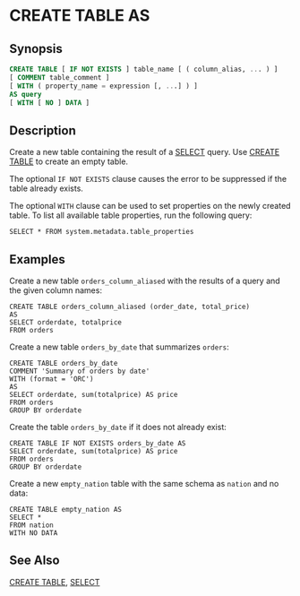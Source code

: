 
CREATE TABLE AS
===============

Synopsis
--------

``` sql
CREATE TABLE [ IF NOT EXISTS ] table_name [ ( column_alias, ... ) ]
[ COMMENT table_comment ]
[ WITH ( property_name = expression [, ...] ) ]
AS query
[ WITH [ NO ] DATA ]
```

Description
-----------

Create a new table containing the result of a [SELECT](./select.md) query. Use [CREATE TABLE](./create-table.md) to create an empty table.

The optional `IF NOT EXISTS` clause causes the error to be suppressed if the table already exists.

The optional `WITH` clause can be used to set properties on the newly created table. To list all available table properties, run the following query:

    SELECT * FROM system.metadata.table_properties

Examples
--------

Create a new table `orders_column_aliased` with the results of a query and the given column names:

    CREATE TABLE orders_column_aliased (order_date, total_price)
    AS
    SELECT orderdate, totalprice
    FROM orders

Create a new table `orders_by_date` that summarizes `orders`:

    CREATE TABLE orders_by_date
    COMMENT 'Summary of orders by date'
    WITH (format = 'ORC')
    AS
    SELECT orderdate, sum(totalprice) AS price
    FROM orders
    GROUP BY orderdate

Create the table `orders_by_date` if it does not already exist:

    CREATE TABLE IF NOT EXISTS orders_by_date AS
    SELECT orderdate, sum(totalprice) AS price
    FROM orders
    GROUP BY orderdate

Create a new `empty_nation` table with the same schema as `nation` and no data:

    CREATE TABLE empty_nation AS
    SELECT *
    FROM nation
    WITH NO DATA

See Also
--------

[CREATE TABLE](./create-table.md), [SELECT](./select.md)